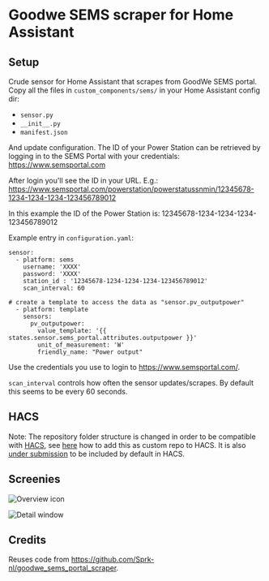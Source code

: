# Goodwe SEMS scraper for Home Assistant

## Setup

Crude sensor for Home Assistant that scrapes from GoodWe SEMS portal. Copy all the files in `custom_components/sems/` in your Home Assistant config dir:
- `sensor.py`
- `__init__.py`
- `manifest.json`

And update configuration. The ID of your Power Station can be retrieved by logging in to the SEMS Portal with your credentials:
https://www.semsportal.com

After login you'll see the ID in your URL. E.g.:
https://www.semsportal.com/powerstation/powerstatussnmin/12345678-1234-1234-1234-123456789012

In this example the ID of the Power Station is: 12345678-1234-1234-1234-123456789012

Example entry in `configuration.yaml`:

```
sensor:
  - platform: sems
    username: 'XXXX'
    password: 'XXXX'
    station_id : '12345678-1234-1234-1234-123456789012'
    scan_interval: 60

# create a template to access the data as "sensor.pv_outputpower"
  - platform: template
    sensors:
      pv_outputpower:
        value_template: '{{ states.sensor.sems_portal.attributes.outputpower }}'
        unit_of_measurement: 'W'
        friendly_name: "Power output"

```

Use the credentials you use to login to https://www.semsportal.com/. 

`scan_interval` controls how often the sensor updates/scrapes. By default this seems to be every 60 seconds.

## HACS

Note: The repository folder structure is changed in order to be compatible with [HACS](https://custom-components.github.io/hacs/), see [here](https://custom-components.github.io/hacs/#add-custom-repos ) how to add this as custom repo to HACS.
It is also [under submission](https://github.com/custom-components/hacs/pull/111) to be included by default in HACS.

## Screenies

![Overview icon](images/sems-icon.png)

![Detail window](images/sems-details.png)

## Credits

Reuses code from https://github.com/Sprk-nl/goodwe_sems_portal_scraper.
